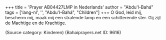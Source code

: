 +++
title = 'Prayer AB04427LMP in Nederlands'
author = "Abdu'l-Bahá"
tags = ['lang-nl', '', "Abdu'l-Bahá", "Children"]
+++
O God, leid mij, bescherm mij, maak mij een stralende lamp en een schitterende ster.
Gij zijt de Machtige en de Krachtige.

(Source category: Kinderen)
(Bahaiprayers.net ID: 9616)
